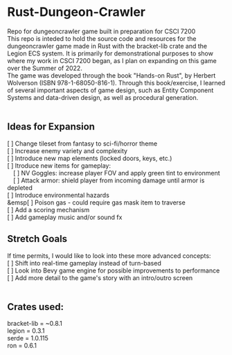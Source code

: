 # Rust-Dungeon-Crawler
Repo for dungeoncrawler game built in preparation for CSCI 7200
<br />
This repo is inteded to hold the source code and resources for the dungeoncrawler game made in Rust with the bracket-lib crate and the Legion ECS system. It is primarily for demonstrational purposes to show where my work in CSCI 7200 began, as I plan on expanding on this game over the Summer of 2022.
<br />
The game was developed through the book "Hands-on Rust", by Herbert Wolverson (ISBN 978-1-68050-816-1). Through this book/exercise, I learned of several important aspects of game design, such as Entity Component Systems and data-driven design, as well as procedural generation.
<br />
<br />
## Ideas for Expansion
[ ] Change tileset from fantasy to sci-fi/horror theme <br />
[ ] Increase enemy variety and complexity <br />
[ ] Introduce new map elements (locked doors, keys, etc.) <br />
[ ] Itroduce new items for gameplay: <br />
&emsp;[ ] NV Goggles: increase player FOV and apply green tint to environment <br />
&emsp;[ ] Attack armor: shield player from incoming damage until armor is depleted <br />
[ ] Introduce environmental hazards <br />
&emsp[ ] Poison gas - could require gas mask item to traverse <br />
[ ] Add a scoring mechanism <br />
[ ] Add gameplay music and/or sound fx
<br />
## Stretch Goals 
If time permits, I would like to look into these more advanced concepts: <br />
[ ] Shift into real-time gameplay instead of turn-based <br />
[ ] Look into Bevy game engine for possible improvements to performance <br />
[ ] Add more detail to the game's story with an intro/outro screen <br />
<br />
## Crates used:
bracket-lib = ~0.8.1
<br />
legion = 0.3.1
<br />
serde = 1.0.115
<br />
ron = 0.6.1

